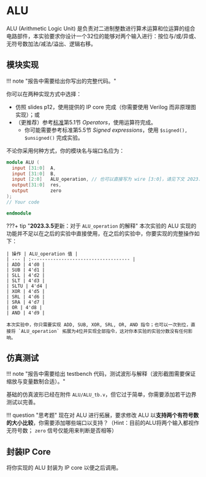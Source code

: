 # ALU

ALU (Arithmetic Logic Unit) 是负责对二进制整数进行算术运算和位运算的组合电路部件，本实验要求你设计一个32位的能够对两个输入进行：按位与/或/异或、无符号数加法/减法/溢出、逻辑右移。

## 模块实现

!!! note "报告中需要给出你写出的完整代码。"

你可以在两种实现方式中选择：

* 仿照 slides p12，使用提供的 IP core 完成（你需要使用 Verilog 而非原理图实现）；或
* （更推荐）参考[标准](https://ieeexplore.ieee.org/document/1620780)第5.1节 *Operators*，使用运算符完成。
    * 你可能需要参考标准第5.5节 *Signed expressions*，使用 `$signed(), $unsigned()` 完成实验。

不论你采用何种方式，你的模块名与端口名应为：

```verilog linenums="1" title="ALU.v"
module ALU (
  input [31:0]  A,
  input [31:0]  B,
  input [2:0]   ALU_operation, // 也可以直接写为 wire [3:0]，请见下文 2023.3.5 更新
  output[31:0]  res,
  output        zero
);
// Your code

endmodule
```

???+ tip "**2023.3.5**更新：对于 `ALU_operation` 的解释"
    本次实验的 ALU 实现的功能并不足以在之后的实验中直接使用，在之后的实验中，你要实现的完整操作如下：

    | 操作 | ALU_operation 值 |
    | --- | :------------------------------------ |
    | ADD | 4'd0 |
    | SUB | 4'd1 |
    | SLL | 4'd2 |
    | SLT | 4'd3 |
    | SLTU | 4'd4 |
    | XOR | 4'd5 |
    | SRL | 4'd6 |
    | SRA | 4'd7 |
    | OR | 4'd8 |
    | AND | 4'd9 |

    本次实验中，你只需要实现 ADD, SUB, XOR, SRL, OR, AND 指令；也可以一次到位，直接将 `ALU_operation` 拓展为4位并实现全部指令，这对你本实验的实验分数没有任何影响。


## 仿真测试

!!! note "报告中需要给出 testbench 代码，测试波形与解释（波形截图需要保证缩放与变量数制合适）。"

基础的仿真波形已经在附件 `ALU/ALU_tb.v`，但它过于简单，你需要添加若干边界测试以完善。


!!! question "思考题"
    现在对 ALU 进行拓展，要求修改 ALU 以**支持两个有符号数的大小比较**，你需要添加哪些端口以支持？（Hint：目前的ALU将两个输入都视作无符号数； `zero` 信号仅能用来判断是否相等）

## 封装IP Core

将你实现的 ALU 封装为 IP core 以便之后调用。
